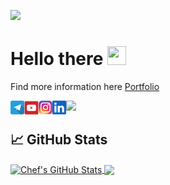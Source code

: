 [![](assets/intro.gif)](https://github.com/deplychef?tab=repositories)

# Hello there <img src="https://raw.githubusercontent.com/MartinHeinz/MartinHeinz/master/wave.gif" width="30px" height="30px" /> 
Find more information here [Portfolio](https://deploychef.github.io/portfolio/#/)

<a href="https://t.me/deploychef">
  <img align="left" alt="Chef's Telegramm" width="22px" src="assets/tg.webp" />
</a>
<a href="https://www.youtube.com/channel/UC8d77ySoAPsxoU-x6-2eadw">
  <img align="left" alt="Chef's YouTube" width="23px" src="assets/youtube.png" />
</a>
<a href="https://www.instagram.com/deploychef/">
  <img align="left" alt="Chef's Instagram" width="22px" src="assets/instagram.png" />
</a>
<a href="https://www.linkedin.com/in/vladislav-titov-7a68a517b/">
  <img align="left" alt="Chef's LinkedIN" width="22px" src="assets/linkedin.svg" />
</a>

<!-- <a href="https://discord.gg/???">
  <img align="left" alt="Chef's Discord" width="22px" src="https://raw.githubusercontent.com/peterthehan/peterthehan/master/assets/discord.svg" />
</a> -->
<!-- <a href="https://twitter.com/???">
  <img align="left" alt="Chef | Twitter" width="22px" src="https://raw.githubusercontent.com/peterthehan/peterthehan/master/assets/twitter.svg" />
</a> -->


![](https://visitor-badge.glitch.me/badge?page_id=DeployChef.DeployChef)

## &#x1f4c8; GitHub Stats

<a href="https://github.com/DeployChef/DeployChef">
  <img align="center" src="https://github-readme-stats.vercel.app/api?username=DeployChef&show_icons=true&line_height=27&count_private=true&title_color=ffffff&text_color=c9cacc&icon_color=2bbc8a&bg_color=1d1f21" alt="Chef's GitHub Stats" />
</a>

<a href="https://github.com/DeployChef/DeployChef">
  <img align="center" src="https://github-readme-stats.vercel.app/api/top-langs/?username=DeployChef&hide=java,html,tex&title_color=ffffff&text_color=c9cacc&icon_color=2bbc8a&bg_color=1d1f21&langs_count=3" />
</a>


<!--
**DeployChef/DeployChef** is a ✨ _special_ ✨ repository because its `README.md` (this file) appears on your GitHub profile.

Here are some ideas to get you started:

- 🔭 I’m currently working on ...
- 🌱 I’m currently learning ...
- 👯 I’m looking to collaborate on ...
- 🤔 I’m looking for help with ...
- 💬 Ask me about ...
- 📫 How to reach me: ...
- 😄 Pronouns: ...
- ⚡ Fun fact: ...
-->

